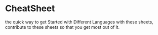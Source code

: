 # CheatSheet
the quick way to get Started with Different Languages with these sheets, contribute to these sheets so that you get most out of it.
